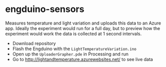 # engduino-sensors
Measures temperature and light variation and uploads this data to an Azure app. Ideally the experiment would run for a full day, but to preview how the experiment would work the data is collected at 1 second intervals.

* Download repository
* Flash the Engduino with the `LightTemperatureVariation.ino`
* Open up the `UploaderGrapher.pde` in Processing and run
* Go to http://lightandtemperature.azurewebsites.net/ to see live data

